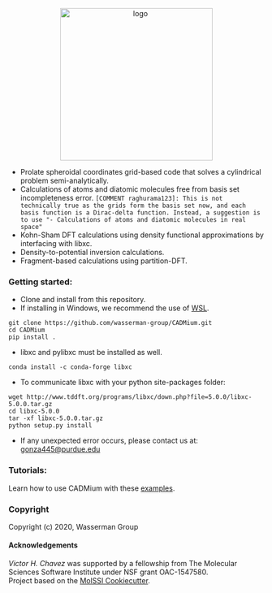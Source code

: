 
<!-- [//]: # (Badges)
[![CI](https://img.shields.io/github/workflow/status/wasserman-group/CADMium/CI)](https://github.com/wasserman-group/CADMium/actions?query=workflow%3ACI)
[![codecov](https://codecov.io/gh/wasserman-group/CADMium/branch/main/graph/badge.svg)](https://codecov.io/gh/wasserman-group/CADMium)
[![Language grade: Python](https://img.shields.io/lgtm/grade/python/g/wasserman-group/CADMium.svg?logo=lgtm&logoWidth=18)](https://lgtm.com/projects/g/wasserman-group/CADMium/context:python) -->


<p align="center">
<img src="https://raw.githubusercontent.com/wasserman-group/pyCADMium/main/docs/pycadmium_logo_2.png" alt="logo" height=300>
</p>

- Prolate spheroidal coordinates grid-based code that solves a cylindrical problem semi-analytically.  
- Calculations of atoms and diatomic molecules free from basis set incompleteness error. `[COMMENT raghurama123]: This is not technically true as the grids form the basis set now, and each basis function is a Dirac-delta function. Instead, a suggestion is to use "- Calculations of atoms and diatomic molecules in real space"`
- Kohn-Sham DFT calculations using density functional approximations by interfacing with libxc. 
- Density-to-potential inversion calculations. 
- Fragment-based calculations using partition-DFT. 


### Getting started:  
- Clone and install from this repository.
- If installing in Windows, we recommend the use of [WSL](https://docs.microsoft.com/en-us/windows/wsl/install-win10).

```
git clone https://github.com/wasserman-group/CADMium.git
cd CADMium
pip install . 
```
- libxc and pylibxc must be installed as well. 
```
conda install -c conda-forge libxc
```
- To communicate libxc with your python site-packages folder:
```
wget http://www.tddft.org/programs/libxc/down.php?file=5.0.0/libxc-5.0.0.tar.gz
cd libxc-5.0.0
tar -xf libxc-5.0.0.tar.gz
python setup.py install
```

- If any unexpected error occurs, please contact us at: gonza445@purdue.edu  

### Tutorials:
Learn how to use CADMium with these [examples](https://github.com/wasserman-group/CADMium_examples).  
  
### Copyright
Copyright (c) 2020, Wasserman Group  

#### Acknowledgements
*Victor H. Chavez* was supported by a fellowship from The Molecular Sciences Software Institute under NSF grant OAC-1547580.  
Project based on the [MolSSI Cookiecutter](https://github.com/molssi/cookiecutter-cms).  
